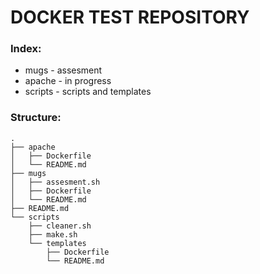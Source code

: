 # DOCKER TEST REPOSITORY

### Index:

* mugs - assesment
* apache - in progress
* scripts - scripts and templates

### Structure:
```
.
├── apache
│   ├── Dockerfile
│   └── README.md
├── mugs
│   ├── assesment.sh
│   ├── Dockerfile
│   └── README.md
├── README.md
└── scripts
    ├── cleaner.sh
    ├── make.sh
    └── templates
        ├── Dockerfile
        └── README.md
```
